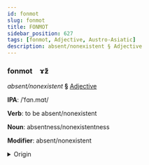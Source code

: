 ```yaml
---
id: fonmot
slug: fonmot
title: FONMOT
sidebar_position: 627
tags: [fonmot, Adjective, Austro-Asiatic]
description: absent/nonexistent § Adjective
---
```


### fonmot&emsp;<span kind="abugida">ɤ̃ƶ̆</span>

*absent/nonexistent* **§** [Adjective](../../tags/Adjective)

**IPA**: /ˈfɑn.mɑt/

**Verb**: to be absent/nonexistent

**Noun**: absentness/nonexistentness

**Modifier**: absent/nonexistent

<details>
    <summary>Origin</summary>
    Vietnamese vắng mặt [vaŋ˧˦ mat̚˧˨ʔ]<br/>
    <em>Austro-Asiatic Language Family</em>
</details>